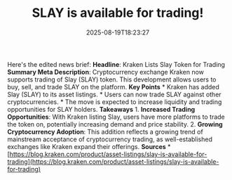 ﻿---
title: "SLAY is available for trading!"
date: "2025-08-19T18:23:27"
category: "Markets"
summary: ""
slug: "slay is available for trading"
source_urls:
  - "https://blog.kraken.com/product/asset-listings/slay-is-available-for-trading"
seo:
  title: "SLAY is available for trading! | Hash n Hedge"
  description: ""
  keywords: ["news", "markets", "brief"]
---
Here's the edited news brief:  **Headline**: Kraken Lists Slay Token for Trading  **Summary Meta Description**: Cryptocurrency exchange Kraken now supports trading of Slay (SLAY) token. This development allows users to buy, sell, and trade SLAY on the platform.  **Key Points**  * Kraken has added Slay (SLAY) to its asset listings. * Users can now trade SLAY against other cryptocurrencies. * The move is expected to increase liquidity and trading opportunities for SLAY holders.  **Takeaways**  1. **Increased Trading Opportunities**: With Kraken listing Slay, users have more platforms to trade the token on, potentially increasing demand and price stability. 2. **Growing Cryptocurrency Adoption**: This addition reflects a growing trend of mainstream acceptance of cryptocurrency trading, as well-established exchanges like Kraken expand their offerings.  **Sources**  * [https://blog.kraken.com/product/asset-listings/slay-is-available-for-trading](https://blog.kraken.com/product/asset-listings/slay-is-available-for-trading) 

